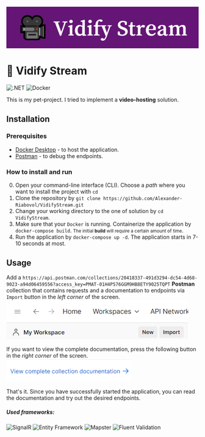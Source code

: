 ![logo.png](https://github.com/Alexander-Riabovol/VidifyStream/blob/master/logo.png)

# 🎥 Vidify Stream

![.NET](https://img.shields.io/badge/.NET-7.0-6c3c94) ![Docker](https://img.shields.io/badge/Docker-288ce4)

This is my pet-project. I tried to implement a **video-hosting** solution.

## Installation

### Prerequisites
- [Docker Desktop](https://www.docker.com/products/docker-desktop/) - to host the application.
- [Postman](https://www.postman.com/downloads/) - to debug the endpoints.
### How to install and run
0. Open your command-line interface (CLI). Choose a *path* where you want to install the project with `cd`
1. Clone the repository by `git clone https://github.com/Alexander-Riabovol/VidifyStream.git`
2. Change your working directory to the one of solution by `cd VidifyStream`. 
3. Make sure that your `Docker` is running. Containerize the application by `docker-compose build`. <small>The initial <b>build</b> will require a certain amount of time</small>.
4. Run the application by `docker-compose up -d`. The application starts in 7-10 seconds at most.

## Usage

Add a `https://api.postman.com/collections/20418337-491d3294-dc54-4d68-9023-a94d06459556?access_key=PMAT-01H4P576GGM9HB8ETY9025TQPT` **Postman** collection that contains requests and a documentation to endpoints via `Import` button in the *left corner* of the screen.
![import.png](https://github.com/Alexander-Riabovol/VidifyStream/blob/master/import.png)

If you want to view the complete documentation, press the following button in the *right corner* of the screen.
![ViewCompleteCollectionDocumentation.png](https://github.com/Alexander-Riabovol/VidifyStream/blob/master/ViewCompleteCollectionDocumentation.png)

That's it. Since you have successfully started the application, you can read the documentation and try out the desired endpoints.

##### Used frameworks:
![SignalR](https://img.shields.io/badge/SignalR-2596be) ![Entity Framework](https://img.shields.io/badge/Entity_Framework-1874a4) ![Mapster](https://img.shields.io/badge/Mapster-ffbc34) ![Fluent Validation](https://img.shields.io/badge/Fluent_Validation-ff0404) 
